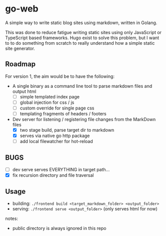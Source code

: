 # go-web

A simple way to write static blog sites using markdown, written in Golang.

This was done to reduce fatigue writing static sites using only JavaScript or  
TypeScript based frameworks. Hugo exist to solve this problem, but I want to
to do something from scratch to really understand how a simple static site 
generator.

## Roadmap

For version 1, the aim would be to have the following:

* A single binary as a command line tool to parse markdown files and output html
    * [ ] simple templated index page
    * [ ] global injection for css / js
    * [ ] custom override for single page css
    * [ ] templating fragments of headers / footers
* Dev server for listening / registering file changes from the MarkDown files
    * [x] two stage build, parse target dir to markdown
    * [x] serves via native go http package
    * [ ] add local filewatcher for hot-reload

## BUGS

* [ ] dev serve serves EVERYTHING in target path...
* [x] fix recursion directory and file traversal 

## Usage

- building: `./frontend build <target_markdown_folder> <output_folder>` 
- serving: `./frontend serve <output_folder>` (only serves html for now) 

notes:
- public directory is always ignored in this repo 

